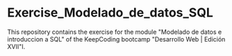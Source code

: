# Exercise_Modelado_de_datos_SQL
This repository contains the exercise for the module "Modelado de datos e introduccion a SQL" of the KeepCoding bootcamp "Desarrollo Web | Edición XVII"I.
